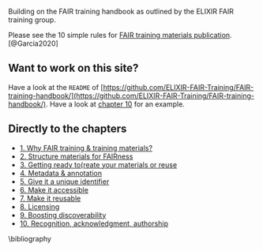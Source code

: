 Building on the FAIR training handbook as outlined by the ELIXIR FAIR training group.

Please see the 10 simple rules for [FAIR training materials publication](https://journals.plos.org/ploscompbiol/article?id=10.1371/journal.pcbi.1007854). [@Garcia2020]

## Want to work on this site?

Have a look at the `README` of [https://github.com/ELIXIR-FAIR-Training/FAIR-training-handbook/](https://github.com/ELIXIR-FAIR-Training/FAIR-training-handbook/). Have a look at [chapter 10](chapters/chapter_10.md) for an example. 

## Directly to the chapters

- [1. Why FAIR training & training materials?](chapters/chapter_01.md)
- [2. Structure materials for FAIRness](chapters/chapter_02.md)
- [3. Getting ready to(reate your materials or reuse](chapters/chapter_03.md)
- [4. Metadata  & annotation](chapters/chapter_04.md)
- [5. Give it a unique identifier](chapters/chapter_05.md)
- [6. Make it accessible](chapters/chapter_06.md)
- [7. Make it reusable](chapters/chapter_07.md)
- [8. Licensing](chapters/chapter_08.md)
- [9. Boosting discoverability](chapters/chapter_09.md)
- [10. Recognition, acknowledgment, authorship](chapters/chapter_10.md)

\bibliography